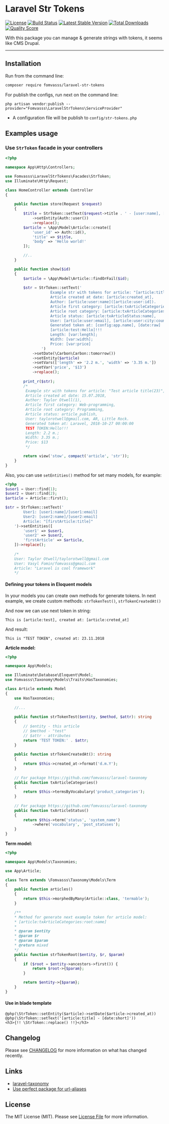 # Laravel Str Tokens

[![License](https://img.shields.io/packagist/l/fomvasss/laravel-str-tokens.svg?style=for-the-badge)](https://packagist.org/packages/fomvasss/laravel-str-tokens)
[![Build Status](https://img.shields.io/github/stars/fomvasss/laravel-str-tokens.svg?style=for-the-badge)](https://github.com/fomvasss/laravel-str-tokens)
[![Latest Stable Version](https://img.shields.io/packagist/v/fomvasss/laravel-str-tokens.svg?style=for-the-badge)](https://packagist.org/packages/fomvasss/laravel-str-tokens)
[![Total Downloads](https://img.shields.io/packagist/dt/fomvasss/laravel-str-tokens.svg?style=for-the-badge)](https://packagist.org/packages/fomvasss/laravel-str-tokens)
[![Quality Score](https://img.shields.io/scrutinizer/g/fomvasss/laravel-str-tokens.svg?style=for-the-badge)](https://scrutinizer-ci.com/g/fomvasss/laravel-str-tokens)

With this package you can manage & generate strings with tokens, it seems like CMS Drupal.

----------

## Installation

Run from the command line:

```bash
composer require fomvasss/laravel-str-tokens
```

For publish the configs, run next on the command line:

```
php artisan vendor:publish --provider="Fomvasss\LaravelStrTokens\ServiceProvider"
```
- A configuration file will be publish to `config/str-tokens.php`


## Examples usage

### Use `StrToken` facade in your controllers

```php
<?php 

namespace App\Http\Controllers;

use Fomvasss\LaravelStrTokens\Facades\StrToken;
use Illuminate\Http\Request;

class HomeController extends Controller 
{
    
    public function store(Request $request)
    {
        $title = StrToken::setText($request->title . ' - [user:name], [date:date]')
            ->setEntity(Auth::user())
            ->replace();
        $article = \App\Model\Article::create([
            'user_id' => Auth::id(),
            'title' => $title,
            'body' => 'Hello world!'
        ]);

        //..
    }

    public function show($id)
    {
        $article = \App\Model\Article::findOrFail($id);
        
        $str = StrToken::setText('
                    Example str with tokens for article: "[article:title]([article:id])",
                    Article created at date: [article:created_at],
                    Author: [article:user:name]([article:user:id]).
                    Article first category: [article:txArticleCategories:name],
                    Article root category: [article:txArticleCategories:root:name],
                    Article status: [article:txArticleStatus:name],
                    User: [article:user:email], [article:user:city:country:title], [article:user:city:title].
                    Generated token at: [config:app.name], [date:raw]
                    [article:test:Hello]!!!
                    Length: [var:length];
                    Width: [var:width];
                    Price: [var:price]
                ')
            ->setDate(\Carbon\Carbon::tomorrow())
            ->setEntity($article)
            ->setVars(['length' => '2.2 m.', 'width' => '3.35 m.'])
            ->setVar('price', '$13')
            ->replace();
                
        print_r($str);
        /*
         Example str with tokens for article: "Test article title(23)",
         Article created at date: 15.07.2018,
         Author: Taylor Otwell(1),
         Article first category: Web-programming,
         Article root category: Programming,
         Article status: article_publish,
         User: taylorotwell@gmail.com, AR, Little Rock.
         Generated token at: Laravel, 2018-10-27 00:00:00
         TEST TOKEN:Hello!!! 
         Length: 2.2 m.;
         Width: 3.35 m.;
         Price: $13
         */        

        return view('stow', compact('article', 'str'));
    }
}
```

Also, you can use `setEntities()` method for set many models, for example:
```php
<?php 
$user1 = User::find(1);
$user2 = User::find(2);
$article = Article::first();

$str = StrToken::setText('
		User1: [user1:name]/[user1:email]
		User2: [user2:name]/[user2:email]
		Article: "[firstArticle:title]"
	')->setEntities([
        'user1' => $user1,
        'user2' => $user2,
        'firstArticle' => $article,
    ])->replace();
	
	/*
	User: Taylor Otwell/taylorotwell@gmail.com
	User: Vasyl Fomin/fomvasss@gmail.com
	Article: "Laravel is cool framework"
	*/
```

#### Defining your tokens in Eloquent models

In your models you can create own methods for generate tokens.
In next example, we create custom methods: `strTokenTest()`, `strTokenCreatedAt()`

And now we can use next token in string: 
```
This is [article:test], created at: [article:creted_at]
```
And result:

```
This is "TEST TOKEN", created at: 23.11.2018
```
__Article model:__

```php
<?php

namespace App\Models;

use Illuminate\Database\Eloquent\Model;
use Fomvasss\Taxonomy\Models\Traits\HasTaxonomies;

class Article extends Model
{
    use HasTaxonomies;
    
    //...
    
    public function strTokenTest($entity, $method, $attr): string
    {
        // $entity - this article
        // $method - "test"
        // $attr - attributes
        return 'TEST TOKEN:' . $attr;
    }
    
    public function strTokenCreatedAt(): string
    {
        return $this->created_at->format('d.m.Y');	
    }
    
    // For package https://github.com/fomvasss/laravel-taxonomy
    public function txArticleCategories()
    {
        return $this->termsByVocabulary('product_categories');
    }
    
    // For package https://github.com/fomvasss/laravel-taxonomy
    public function txArticleStatus()
    {
        return $this->term('status', 'system_name')
            ->where('vocabulary', 'post_statuses');
    }
}
```
__Term model:__

```php
<?php

namespace App\Models\Taxonomies;

use App\Article;

class Term extends \Fomvasss\Taxonomy\Models\Term
{
    public function articles()
    {
        return $this->morphedByMany(Article::class, 'termable');
    }

	/**
 	* Method for generate next example token for article model:
 	* [article:txArticleCategories:root:name]
	*	 
	* @param $entity
	* @param $r
	* @param $param
	* @return mixed
 	*/
    public function strTokenRoot($entity, $r, $param)
    {
        if ($root = $entity->ancestors->first()) {
            return $root->{$param};
        }

        return $entity->{$param};
    }
}
```


#### Use in blade template

```
@php(\StrToken::setEntity($article)->setDate($article->created_at))
@php(\StrToken::setText('[article:title] - [date:short]'))
<h3>{!! \StrToken::replace() !!}</h3>
```

## Changelog

Please see [CHANGELOG](CHANGELOG.md) for more information on what has changed recently.

## Links

* [laravel-taxonomy](https://github.com/fomvasss/laravel-taxonomy)
* [Use perfect package for url-aliases](https://github.com/fomvasss/laravel-url-aliases)

## License

The MIT License (MIT). Please see [License File](LICENSE.md) for more information.
